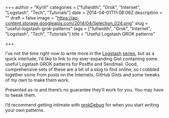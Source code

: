 +++
author = "Kyrill"
categories = ["fullwidth", "Grok", "Internet", "Logstash", "Tech", "Tutorials"]
date = 2014-04-01T11:08:06Z
description = ""
draft = false
image = "https://ap-content.storage.googleapis.com/2014/04/Selection_024.png"
slug = "useful-logstash-grok-patterns"
tags = ["fullwidth", "Grok", "Internet", "Logstash", "Tech", "Tutorials"]
title = "Useful Logstash GROK patterns"

+++


I’ve not the time right now to write more in the [Logstash](http://antisp.in/2014/03/getting-started-with-logstash/ "Getting started with Logstash") [series](http://antisp.in/2014/03/logstash-forwarder/ "Logstash part 1.1: logstash-forwarder"), but as a quick interlude, I’d like to link to my ever-expanding Gist containing some useful Logstash GROK patterns for Postfix and Sendmail. Good, comprehensive sets of these are a bit of a slog to find online, so I cobbled together some from posts on the Internets, GitHub Gists and some tweaks of my own to make them work.

Presented as-is and there’s no guarantee they’ll work for you. You may have to tweak them.

I’d recommend getting intimate with [grokDebug](http://grokdebug.herokuapp.com/) for when you start writing your own patterns.

<style>.gist table { margin-bottom: 0; }</style><div class="gist-oembed" data-gist="poolski/9911628.json"></div>
